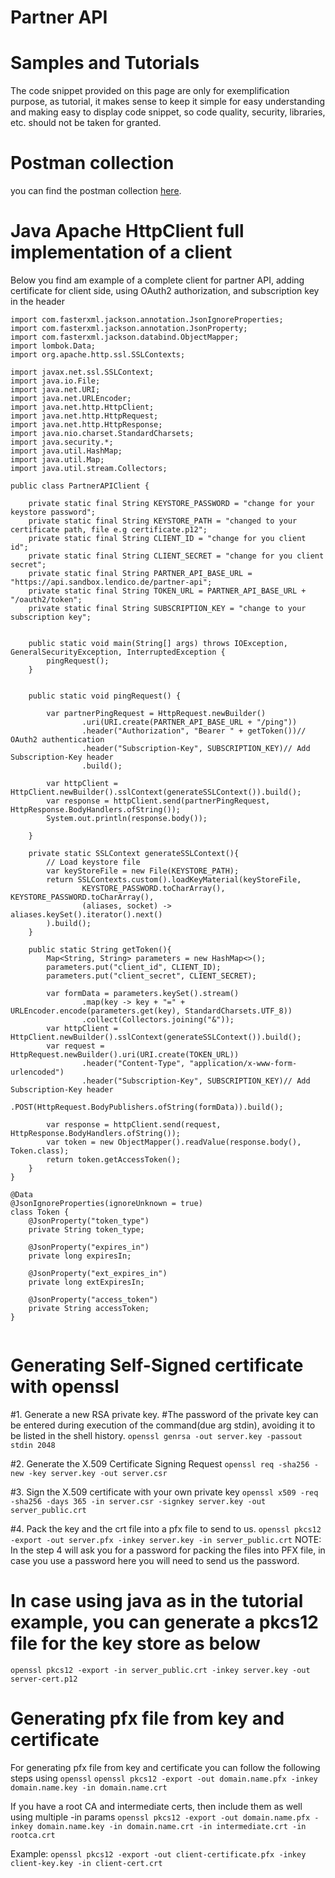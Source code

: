 # Partner API
# Samples and Tutorials
The code snippet provided on this page are only for exemplification purpose, as tutorial, it makes sense to keep it simple for easy understanding 
and making easy to display code snippet, so code quality, security, libraries, etc. should not be taken for granted.
# Postman collection 
you can find the postman collection [here](https://www.getpostman.com/collections/45d35533417147f71979).
# Java Apache HttpClient full implementation of a client
Below you find am example of a complete client for partner API, adding certificate for client side, using OAuth2 authorization, and subscription key in the header
```
import com.fasterxml.jackson.annotation.JsonIgnoreProperties;
import com.fasterxml.jackson.annotation.JsonProperty;
import com.fasterxml.jackson.databind.ObjectMapper;
import lombok.Data;
import org.apache.http.ssl.SSLContexts;

import javax.net.ssl.SSLContext;
import java.io.File;
import java.net.URI;
import java.net.URLEncoder;
import java.net.http.HttpClient;
import java.net.http.HttpRequest;
import java.net.http.HttpResponse;
import java.nio.charset.StandardCharsets;
import java.security.*;
import java.util.HashMap;
import java.util.Map;
import java.util.stream.Collectors;

public class PartnerAPIClient {

    private static final String KEYSTORE_PASSWORD = "change for your keystore password";
    private static final String KEYSTORE_PATH = "changed to your certificate path, file e.g certificate.p12"; 
    private static final String CLIENT_ID = "change for you client id";
    private static final String CLIENT_SECRET = "change for you client secret"; 
    private static final String PARTNER_API_BASE_URL = "https://api.sandbox.lendico.de/partner-api"; 
    private static final String TOKEN_URL = PARTNER_API_BASE_URL + "/oauth2/token";
    private static final String SUBSCRIPTION_KEY = "change to your subscription key"; 


    public static void main(String[] args) throws IOException, GeneralSecurityException, InterruptedException {
        pingRequest();
    }


    public static void pingRequest() {

        var partnerPingRequest = HttpRequest.newBuilder()
                .uri(URI.create(PARTNER_API_BASE_URL + "/ping"))
                .header("Authorization", "Bearer " + getToken())// OAuth2 authentication
                .header("Subscription-Key", SUBSCRIPTION_KEY)// Add Subscription-Key header
                .build();

        var httpClient = HttpClient.newBuilder().sslContext(generateSSLContext()).build();
        var response = httpClient.send(partnerPingRequest, HttpResponse.BodyHandlers.ofString());
        System.out.println(response.body());

    }

    private static SSLContext generateSSLContext(){
        // Load keystore file
        var keyStoreFile = new File(KEYSTORE_PATH);
        return SSLContexts.custom().loadKeyMaterial(keyStoreFile,
                KEYSTORE_PASSWORD.toCharArray(), KEYSTORE_PASSWORD.toCharArray(),
                (aliases, socket) -> aliases.keySet().iterator().next()
        ).build();
    }

    public static String getToken(){
        Map<String, String> parameters = new HashMap<>();
        parameters.put("client_id", CLIENT_ID);
        parameters.put("client_secret", CLIENT_SECRET);

        var formData = parameters.keySet().stream()
                .map(key -> key + "=" + URLEncoder.encode(parameters.get(key), StandardCharsets.UTF_8))
                .collect(Collectors.joining("&"));
        var httpClient = HttpClient.newBuilder().sslContext(generateSSLContext()).build();
        var request = HttpRequest.newBuilder().uri(URI.create(TOKEN_URL))
                .header("Content-Type", "application/x-www-form-urlencoded")
                .header("Subscription-Key", SUBSCRIPTION_KEY)// Add Subscription-Key header
                .POST(HttpRequest.BodyPublishers.ofString(formData)).build();

        var response = httpClient.send(request, HttpResponse.BodyHandlers.ofString());
        var token = new ObjectMapper().readValue(response.body(), Token.class);
        return token.getAccessToken();
    }
}

@Data
@JsonIgnoreProperties(ignoreUnknown = true)
class Token {
    @JsonProperty("token_type")
    private String token_type;

    @JsonProperty("expires_in")
    private long expiresIn;

    @JsonProperty("ext_expires_in")
    private long extExpiresIn;

    @JsonProperty("access_token")
    private String accessToken;
}
    
```


# Generating Self-Signed certificate with openssl


#1. Generate a new RSA private key. 
#The password of the private key can be entered during execution of the command(due arg stdin), avoiding it to be listed in the shell history.
```openssl genrsa -out server.key -passout stdin 2048```

#2. Generate the X.509 Certificate Signing Request
```openssl req -sha256 -new -key server.key -out server.csr```

#3. Sign the X.509 certificate with your own private key
```openssl x509 -req -sha256 -days 365 -in server.csr -signkey server.key -out server_public.crt```

#4. Pack the key and the crt file into a pfx file to send to us.
```openssl pkcs12 -export -out server.pfx -inkey server.key -in server_public.crt```
NOTE: In the step 4 will ask you for a password for packing the files into PFX file, in case you use a password here you will need to send us the password.

# In case using java as in the tutorial example, you can generate a pkcs12 file for the key store as below
```openssl pkcs12 -export -in server_public.crt -inkey server.key -out server-cert.p12```

# Generating pfx file from key and certificate
For generating pfx file from key and certificate you can follow the following steps using `openssl`
```openssl pkcs12 -export -out domain.name.pfx -inkey domain.name.key -in domain.name.crt```

If you have a root CA and intermediate certs, then include them as well using multiple -in params
```openssl pkcs12 -export -out domain.name.pfx -inkey domain.name.key -in domain.name.crt -in intermediate.crt -in rootca.crt```

Example:
```openssl pkcs12 -export -out client-certificate.pfx -inkey client-key.key -in client-cert.crt```